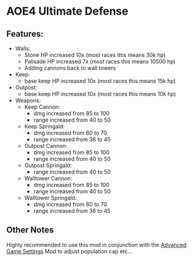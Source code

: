 # AOE4 Ultimate Defense

## Features:
* Walls:
    * Stone HP increased 10x (most races this means 30k hp)
    * Palisade HP increased 7x (most races this means 10500 hp)
    * Adding cannons back to wall towers
* Keep:
    * base keep HP increased 10x (most races this means 15k hp)
* Outpost:
    * base keep HP increased 10x (most races this means 10k hp)
* Weapons:
    * Keep Cannon: 
        * dmg increased from 85 to 100
        * range increased from 40 to 50
    * Keep Springald: 
        * dmg increased from 60 to 70 
        * range increased from 36 to 45
    * Outpost Cannon:
        * dmg increased from 85 to 100
        * range increased from 40 to 50
    * Outpost Springald:
        * range increased from 40 to 50        
    * Walltower Cannon:
        * dmg increased from 85 to 100
        * range increased from 40 to 50
    * Walltower Springald:
        * dmg increased from 60 to 70
        * range increased from 36 to 45    

## Other Notes
Highly recommended to use this mod in conjunction with the [Advanced Game Settings](https://github.com/Woprok/AOE4-AdvancedGameSettings) Mod to adjust population cap etc...
